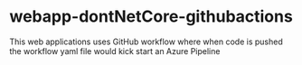 # webapp-dontNetCore-githubactions
This web applications uses GitHub workflow where when code is pushed the workflow yaml file would kick start an Azure Pipeline
